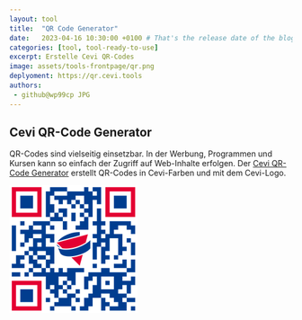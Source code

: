 ```yaml
---
layout: tool
title:  "QR Code Generator"
date:   2023-04-16 10:30:00 +0100 # That's the release date of the blog entry
categories: [tool, tool-ready-to-use]
excerpt: Erstelle Cevi QR-Codes
image: assets/tools-frontpage/qr.png
deplyoment: https://qr.cevi.tools
authors:
 - github@wp99cp JPG
---
```


## Cevi QR-Code Generator
QR-Codes sind vielseitig einsetzbar. In der Werbung, Programmen und Kursen kann so einfach der Zugriff auf Web-Inhalte erfolgen. Der [Cevi QR-Code Generator](https://qr.cevi.tools) erstellt QR-Codes in Cevi-Farben und mit dem Cevi-Logo.

![Cevi QR Code](/assets/qr.png)